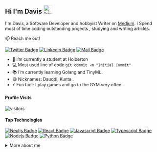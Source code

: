 ## Hi I'm Davis <img src="https://user-images.githubusercontent.com/1303154/88677602-1635ba80-d120-11ea-84d8-d263ba5fc3c0.gif" width="28px" alt="hi">

I'm Davis, a Software Developer and hobbyist Writer on [Medium](https://sirdavis.medium.com). I Spend most of time coding outstanding projects , studying and writing articles.

:mailbox: Reach me out!

[![Twitter Badge](https://img.shields.io/badge/-Twitter-1ca0f1?style=flat&labelColor=1ca0f1&logo=twitter&logoColor=white&link=https://twitter.com/davisokioma)](https://twitter.com/davisokioma) [![Linkedin Badge](https://img.shields.io/badge/-LinkedIn-0e76a8?style=flat&labelColor=0e76a8&logo=linkedin&logoColor=white)](https://www.linkedin.com/in/kunta-dev/) [![Mail Badge](https://img.shields.io/badge/-Email-c0392b?style=flat&labelColor=c0392b&logo=gmail&logoColor=white)](mailto:Davisokioma@outlook.com)

<!-- TODO: Add last video link -->

- 🔭 I’m currently a student at Holberton
- :computer: Most used line of code `git commit -m "Initial Commit"`
- 📚 I’m currently learning Golang and TinyML.
- 😄 Nicknames: Dauddi, Kunta .
- ⚡ Fun fact: I play games and go to the GYM very often.

#### Profile Visits

![visitors](https://visitor-badge.glitch.me/badge?page_id=kunta969.kunta969)

#### Top Technologies

<!-- TODO: Make technologies links takes you to repositories -->

[![Nextjs Badge](https://img.shields.io/badge/-Nextjs-ffffff?style=for-the-badge&labelColor=black&logo=next.js&logoColor=ffffff)](#) [![React Badge](https://img.shields.io/badge/-React-61DBFB?style=for-the-badge&labelColor=black&logo=react&logoColor=61DBFB)](#) [![Javascript Badge](https://img.shields.io/badge/-Javascript-F0DB4F?style=for-the-badge&labelColor=black&logo=javascript&logoColor=F0DB4F)](#) [![Typescript Badge](https://img.shields.io/badge/-Typescript-007acc?style=for-the-badge&labelColor=black&logo=typescript&logoColor=007acc)](#) [![Nodejs Badge](https://img.shields.io/badge/-Nodejs-3C873A?style=for-the-badge&labelColor=black&logo=node.js&logoColor=3C873A)](#) [![Python Badge](https://img.shields.io/badge/-Python-00B2EE?style=for-the-badge&labelColor=black&logo=python&logoColor=FFFF00)](#) 

<details>
<summary>
  More about me
</summary>

<br >

LIke most developers, I love coding and learning new technologies but most importantly, I have a huge passion for community and leveraging the power of code to impact social growth. That's why I'm inventing Topdevs Community.

#### What is Topdevs?

Topdevs is an online community of developers driving positive change through code. Through Topdevs, you, as a developer can connect with a local team in your area and support non-profits and other communal initiatives by addressing their software needs.

#### Coding Stats

<!--START_SECTION:waka-->
```text
JSX     2 hrs 11 mins   ███████▒░░░░░░░░░░░░░░░░░   28.74 % 
YAML    1 hr 6 mins     ███▓░░░░░░░░░░░░░░░░░░░░░   14.52 % 
Other   54 mins         ███░░░░░░░░░░░░░░░░░░░░░░   11.96 % 
SCSS    50 mins         ██▓░░░░░░░░░░░░░░░░░░░░░░   10.98 % 
C       46 mins         ██▓░░░░░░░░░░░░░░░░░░░░░░   10.05 % 
```
<!--END_SECTION:waka-->

#### Github Stats

![Davis's github stats](https://github-readme-stats.vercel.app/api?username=kunta969&count_private=true&theme=tokyonight&hide=contribs,prs)

</details>

<!-- [vscodetutorial]: https://www.youtube.com/watch?v=Bkie2ai8qeE&t=8s
[htmltutorial]: https://www.youtube.com/watch?v=VK6MXVxOsws&t=27s
[javascripttutorial]: https://www.youtube.com/watch?v=D-LHKvmX37E -->

